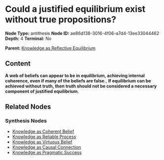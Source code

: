 # Could a justified equilibrium exist without true propositions?

**Node Type:** antithesis
**Node ID:** ae86d138-3016-4f06-a7d4-13ee33044462
**Depth:** 4
**Terminal:** No

**Parent:** [Knowledge as Reflective Equilibrium](knowledge-as-reflective-equilibrium-synthesis-6793ac1d-258f-4e0e-af37-4a208a9c586e.md)

## Content

**A web of beliefs can appear to be in equilibrium, achieving internal coherence, even if many of the beliefs are false.**, **If equilibrium can be achieved without truth, then truth should not be considered a necessary component of justified equilibrium.**

## Related Nodes

### Synthesis Nodes

- [Knowledge as Coherent Belief](knowledge-as-coherent-belief-synthesis-a807bcfb-7552-4215-83d1-05612245d40a.md)
- [Knowledge as Reliable Process](knowledge-as-reliable-process-synthesis-0fbb2444-0b6b-4dbd-8c45-069132ab1ba7.md)
- [Knowledge as Virtuous Belief](knowledge-as-virtuous-belief-synthesis-b92f6730-8649-4df0-b02f-6e785ed1e9f8.md)
- [Knowledge as Causal Connection](knowledge-as-causal-connection-synthesis-d0b2b711-2230-40d5-8af4-f588c3f8b7ba.md)
- [Knowledge as Pragmatic Success](knowledge-as-pragmatic-success-synthesis-8f7ffd80-7320-43dc-a5cb-3fbf781a1d48.md)

